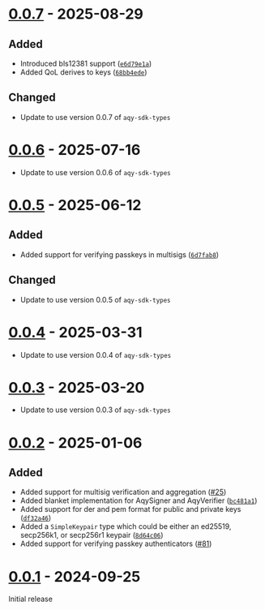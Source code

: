# [0.0.7] - 2025-08-29

## Added

- Introduced bls12381 support ([`e6d79e1a`])
- Added QoL derives to keys ([`68bb4ede`])

## Changed

- Update to use version 0.0.7 of `aqy-sdk-types`

[`e6d79e1a`]: https://github.com/mystenlabs/aqy-rust-sdk/commit/e6d79e1a
[`68bb4ede`]: https://github.com/mystenlabs/aqy-rust-sdk/commit/68bb4ede

# [0.0.6] - 2025-07-16

- Update to use version 0.0.6 of `aqy-sdk-types`

# [0.0.5] - 2025-06-12

## Added

- Added support for verifying passkeys in multisigs ([`6d7fab8`])

[`6d7fab8`]: https://github.com/mystenlabs/aqy-rust-sdk/commit/6d7fab81c214d9f27555de8a2b8b47233ae9f655

## Changed
- Update to use version 0.0.5 of `aqy-sdk-types`

# [0.0.4] - 2025-03-31

- Update to use version 0.0.4 of `aqy-sdk-types`

# [0.0.3] - 2025-03-20

- Update to use version 0.0.3 of `aqy-sdk-types`

# [0.0.2] - 2025-01-06

## Added

- Added support for multisig verification and aggregation ([#25])
- Added blanket implementation for AqySigner and AqyVerifier ([`bc481a1`])
- Added support for der and pem format for public and private keys ([`df32a46`])
- Added a `SimpleKeypair` type which could be either an ed25519, secp256k1, or secp256r1 keypair ([`8d64c06`])
- Added support for verifying passkey authenticators ([#81])

[#25]: https://github.com/mystenlabs/aqy-rust-sdk/pull/25
[`bc481a1`]: https://github.com/mystenlabs/aqy-rust-sdk/commit/bc481a1ea156e6ccb528b5b49e62a511be5ba60a
[`df32a46`]: https://github.com/mystenlabs/aqy-rust-sdk/commit/df32a46bfbecbbbf4ec7e9c1974eef0916ccd359
[`8d64c06`]: https://github.com/mystenlabs/aqy-rust-sdk/commit/8d64c06628b9494c674c27158ce74036fe45080e
[#81]: https://github.com/MystenLabs/aqy-rust-sdk/pull/81

# [0.0.1] - 2024-09-25

Initial release

[0.0.7]: https://github.com/mystenlabs/aqy-rust-sdk/releases/tag/aqy-crypto-0.0.7
[0.0.6]: https://github.com/mystenlabs/aqy-rust-sdk/releases/tag/aqy-crypto-0.0.6
[0.0.5]: https://github.com/mystenlabs/aqy-rust-sdk/releases/tag/aqy-crypto-0.0.5
[0.0.4]: https://github.com/mystenlabs/aqy-rust-sdk/releases/tag/aqy-crypto-0.0.4
[0.0.3]: https://github.com/mystenlabs/aqy-rust-sdk/releases/tag/aqy-crypto-0.0.3
[0.0.2]: https://github.com/mystenlabs/aqy-rust-sdk/releases/tag/aqy-crypto-0.0.2
[0.0.1]: https://github.com/mystenlabs/aqy-rust-sdk/releases/tag/aqy-crypto-0.0.1
